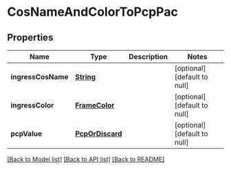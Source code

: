 # CosNameAndColorToPcpPac
## Properties

Name | Type | Description | Notes
------------ | ------------- | ------------- | -------------
**ingressCosName** | [**String**](string.md) |  | [optional] [default to null]
**ingressColor** | [**FrameColor**](FrameColor.md) |  | [optional] [default to null]
**pcpValue** | [**PcpOrDiscard**](PcpOrDiscard.md) |  | [optional] [default to null]

[[Back to Model list]](../README.md#documentation-for-models) [[Back to API list]](../README.md#documentation-for-api-endpoints) [[Back to README]](../README.md)

